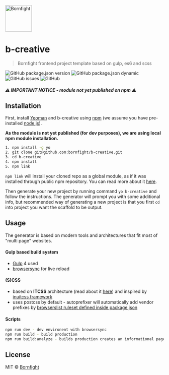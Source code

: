 <a href="http://www.bornfight.com">
<img width="84px" src="https://www.bornfight.com/wp-content/themes/bf/static/ui/BF-sign-dark.svg?" title="Bornfight" alt="Bornfight">
</a>

# b-creative
> Bornfight frontend project template based on gulp, es6 and scss

![GitHub package.json version](https://img.shields.io/github/package-json/v/bornfight/b-creative?style=flat-square)
![GitHub package.json dynamic](https://img.shields.io/github/package-json/keywords/bornfight/b-creative?style=flat-square)
![GitHub issues](https://img.shields.io/github/issues/bornfight/b-creative?style=flat-square)
![GitHub](https://img.shields.io/github/license/bornfight/b-creative?style=flat-square)

##### ⚠ IMPORTANT NOTICE - module not yet published on npm ⚠

## Installation

First, install [Yeoman](http://yeoman.io) and b-creative using [npm](https://www.npmjs.com/) (we assume you have pre-installed [node.js](https://nodejs.org/)).

**As the module is not yet published (for dev purposes), we are using local npm module installation.**

```bash
1. npm install -g yo
2. git clone git@github.com:bornfight/b-creative.git
3. cd b-creative 
4. npm install
5. npm link
```

`npm link` will install your cloned repo as a global module, as if it was installed through public npm repository. 
You can read more about it [here](https://yeoman.io/authoring/).

Then generate your new project by running command `yo b-creative` and follow the instructions. 
The generator will prompt you with some additional info, but recommended way of generating a new project is that you first `cd` into project you want the scaffold to be output. 

## Usage

The generator is based on modern tools and architectures that fit most of "multi page" websites. 

#### Gulp based build system 
 - [Gulp](https://gulpjs.com/) 4 used
 - [browsersync](https://browsersync.io/) for live reload
     
#### (S)CSS
- based on **ITCSS** architecture (read about it [here](https://www.xfive.co/blog/itcss-scalable-maintainable-css-architecture/)) and inspired by [inuitcss framework](https://github.com/inuitcss/inuitcss)
- uses postcss by default - autoprefixer will automatically add vendor prefixes by [browserslist ruleset defined inside package.json](https://github.com/postcss/autoprefixer#browsers)

   
#### Scripts
```bash
npm run dev - dev environent with browsersync
npm run build - build production
npm run build:analyze - builds production creates an informational page about your js bundles
```

## License

MIT © [Bornfight](https://www.bornfight.com)
